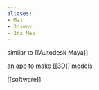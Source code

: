 ```yaml
---
aliases: 
- Max
- 3dsmax
- 3ds Max
---
```

similar to [[Autodesk Maya]]

an app to make [[3D]] models

[[software]]
